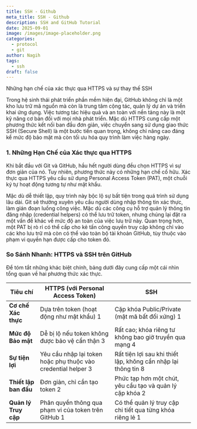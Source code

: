 ```yaml
---
title: SSH - Github
meta_title: SSH - Github
description: SSH and GitHub Tutorial
date: 2025-09-01
image: /images/image-placeholder.png
categories:
  - protocol
  - git
author: Nagih
tags:
  - ssh
draft: false
---
```

Những hạn chế của xác thực qua HTTPS và sự thay thế SSH
<!--more-->
Trong hệ sinh thái phát triển phần mềm hiện đại, GitHub không chỉ là một kho lưu trữ mã nguồn mà còn là trung tâm cộng tác, quản lý dự án và triển khai ứng dụng. Việc tương tác hiệu quả và an toàn với nền tảng này là một kỹ năng cơ bản đối với mọi nhà phát triển. Mặc dù HTTPS cung cấp một phương thức kết nối ban đầu đơn giản, việc chuyển sang sử dụng giao thức SSH (Secure Shell) là một bước tiến quan trọng, không chỉ nâng cao đáng kể mức độ bảo mật mà còn tối ưu hóa quy trình làm việc hàng ngày.

### 1. Những Hạn Chế của Xác thực qua HTTPS

Khi bắt đầu với Git và GitHub, hầu hết người dùng đều chọn HTTPS vì sự đơn giản của nó. Tuy nhiên, phương thức này có những hạn chế cố hữu. Xác thực qua HTTPS yêu cầu sử dụng Personal Access Token (PAT), một chuỗi ký tự hoạt động tương tự như mật khẩu.

Mặc dù dễ thiết lập, quy trình này bộc lộ sự bất tiện trong quá trình sử dụng lâu dài. Git sẽ thường xuyên yêu cầu người dùng nhập thông tin xác thực, làm gián đoạn luồng công việc. Mặc dù các công cụ hỗ trợ quản lý thông tin đăng nhập (credential helpers) có thể lưu trữ token, nhưng chúng lại đặt ra một vấn đề khác về mức độ an toàn của việc lưu trữ này. Quan trọng hơn, một PAT bị rò rỉ có thể cấp cho kẻ tấn công quyền truy cập không chỉ vào các kho lưu trữ mà còn có thể vào toàn bộ tài khoản GitHub, tùy thuộc vào phạm vi quyền hạn được cấp cho token đó.

### So Sánh Nhanh: HTTPS và SSH trên GitHub

Để tóm tắt những khác biệt chính, bảng dưới đây cung cấp một cái nhìn tổng quan về hai phương thức xác thực.

| Tiêu chí              | HTTPS (với Personal Access Token)                             | SSH                                                            |
| --------------------- | ------------------------------------------------------------- | -------------------------------------------------------------- |
| **Cơ chế Xác thực**   | Dựa trên token (hoạt động như mật khẩu) 1                     | Cặp khóa Public/Private (mật mã bất đối xứng) 1                |
| **Mức độ Bảo mật**    | Dễ bị lộ nếu token không được bảo vệ cẩn thận 3               | Rất cao; khóa riêng tư không bao giờ truyền qua mạng 4         |
| **Sự tiện lợi**       | Yêu cầu nhập lại token hoặc phụ thuộc vào credential helper 3 | Rất tiện lợi sau khi thiết lập, không cần nhập lại thông tin 8 |
| **Thiết lập ban đầu** | Đơn giản, chỉ cần tạo token 2                                 | Phức tạp hơn một chút, yêu cầu tạo và quản lý cặp khóa 2       |
| **Quản lý Truy cập**  | Phân quyền thông qua phạm vi của token trên GitHub 1          | Có thể quản lý truy cập chi tiết qua từng khóa riêng lẻ 1      |

